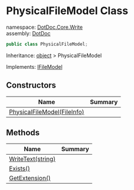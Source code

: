 ﻿# PhysicalFileModel Class

namespace: [DotDoc\.Core\.Write](../DotDoc.Core.Write.md)<br />
assembly: [DotDoc](../../DotDoc.md)



```csharp
public class PhysicalFileModel;
```

Inheritance: [object](https://docs.microsoft.com/dotnet/api/System.Object) > PhysicalFileModel

Implements: [IFileModel](../../DotDoc/DotDoc.Core.Write/IFileModel.md)

## Constructors

| Name | Summary |
|------|---------|
| [PhysicalFileModel\(FileInfo\)](./PhysicalFileModel/$ctor.md) |  |

## Methods

| Name | Summary |
|------|---------|
| [WriteText\(string\)](./PhysicalFileModel/WriteText.md) |  |
| [Exists\(\)](./PhysicalFileModel/Exists.md) |  |
| [GetExtension\(\)](./PhysicalFileModel/GetExtension.md) |  |

